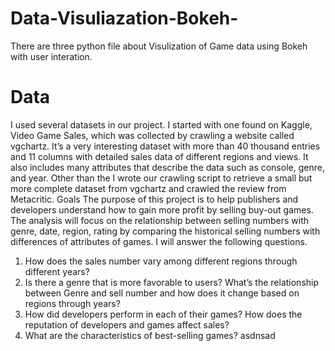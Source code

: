 # Data-Visuliazation-Bokeh-
There are three python file about Visulization of Game data using Bokeh with user interation.

# Data
I used several datasets in our project. I started with one found on Kaggle, Video Game
Sales, which was collected by crawling a website called vgchartz. It’s a very interesting dataset
with more than 40 thousand entries and 11 columns with detailed sales data of different regions
and views. It also includes many attributes that describe the data such as console, genre, and
year. Other than the I wrote our crawling script to retrieve a small but more complete dataset
from vgchartz and crawled the review from Metacritic.
Goals
The purpose of this project is to help publishers and developers understand how to gain more
profit by selling buy-out games. The analysis will focus on the relationship between selling
numbers with genre, date, region, rating by comparing the historical selling numbers with
differences of attributes of games. I will answer the following questions.
1. How does the sales number vary among different regions through different years?
2. Is there a genre that is more favorable to users? What’s the relationship between Genre
and sell number and how does it change based on regions through years?
3. How did developers perform in each of their games? How does the reputation of
developers and games affect sales?
4. What are the characteristics of best-selling games?
asdnsad
